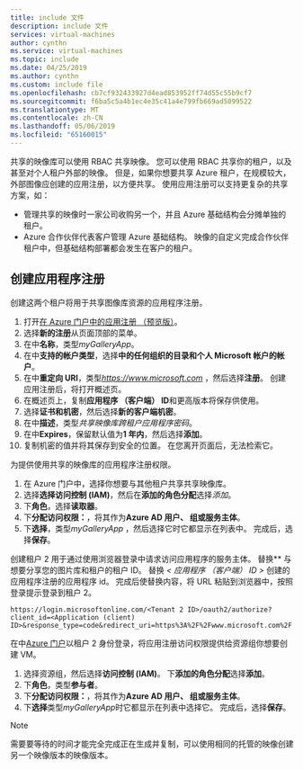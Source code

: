 ```yaml
---
title: include 文件
description: include 文件
services: virtual-machines
author: cynthn
ms.service: virtual-machines
ms.topic: include
ms.date: 04/25/2019
ms.author: cynthn
ms.custom: include file
ms.openlocfilehash: cb7cf932433927d4ead853952ff74d55c55b9cf7
ms.sourcegitcommit: f6ba5c5a4b1ec4e35c41a4e799fb669ad5099522
ms.translationtype: MT
ms.contentlocale: zh-CN
ms.lasthandoff: 05/06/2019
ms.locfileid: "65160015"
---
```

共享的映像库可以使用 RBAC 共享映像。 您可以使用 RBAC 共享你的租户，以及甚至对个人租户外部的映像。 但是，如果你想要共享 Azure 租户，在规模较大，外部图像应创建的应用注册，以方便共享。  使用应用注册可以支持更复杂的共享方案，如： 

* 管理共享的映像时一家公司收购另一个，并且 Azure 基础结构会分摊单独的租户。 
* Azure 合作伙伴代表客户管理 Azure 基础结构。 映像的自定义完成合作伙伴租户中，但基础结构部署都会发生在客户的租户。 


## <a name="create-the-app-registration"></a>创建应用程序注册

创建这两个租户将用于共享图像库资源的应用程序注册。
1. 打开[在 Azure 门户中的应用注册 （预览版）](https://ms.portal.azure.com/#blade/Microsoft_AAD_RegisteredApps/ApplicationsListBlade/quickStartType//sourceType/)。    
1. 选择**新的注册**从页面顶部的菜单。
1. 在中**名称**，类型*myGalleryApp*。
1. 在中**支持的帐户类型**，选择**中的任何组织的目录和个人 Microsoft 帐户的帐户**。
1. 在中**重定向 URI**，类型*https://www.microsoft.com* ，然后选择**注册**。 创建应用注册后，将打开概述页。
1. 在概述页上，复制**应用程序 （客户端） ID**和更高版本将保存供使用。   
1. 选择**证书和机密**，然后选择**新的客户端机密**。
1. 在中**描述**，类型*共享映像库跨租户应用程序密码*。
1. 在中**Expires**，保留默认值为**1 年内**，然后选择**添加**。
1. 复制机密的值并将其保存到安全的位置。 在您离开页面后，无法检索它。


为提供使用共享的映像库的应用程序注册权限。
1. 在 Azure 门户中，选择你想要与其他租户共享共享映像库。
1. 选择**选择访问控制 (IAM)**，然后在**添加的角色分配**选择*添加*。 
1. 下**角色**，选择**读取器**。
1. 下**分配访问权限：**，将其作为**Azure AD 用户、 组或服务主体**。
1. 下**选择**，类型*myGalleryApp* ，然后选择它时它都显示在列表中。 完成后，选择**保存**。


创建租户 2 用于通过使用浏览器登录中请求访问应用程序的服务主体。 替换*<Tenant2 ID>* 与想要分享您的图片库和租户的租户 ID。 替换 *< 应用程序 （客户端） ID >* 创建的应用程序注册的应用程序 id。 完成后使替换内容，将 URL 粘贴到浏览器中，按照登录提示登录到租户 2。

```
https://login.microsoftonline.com/<Tenant 2 ID>/oauth2/authorize?client_id=<Application (client) ID>&response_type=code&redirect_uri=https%3A%2F%2Fwww.microsoft.com%2F 
```

在中[Azure 门户](https://portal.azure.com)以租户 2 身份登录，将应用注册访问权限提供给资源组你想要创建 VM。

1. 选择资源组，然后选择**访问控制 (IAM)**。 下**添加的角色分配**选择**添加**。 
1. 下**角色**，类型**参与者**。
1. 下**分配访问权限：**，将其作为**Azure AD 用户、 组或服务主体**。
1. 下**选择**类型*myGalleryApp*时它都显示在列表中选择它。 完成后，选择**保存**。

> [!NOTE]
> 需要要等待的时间才能完全完成正在生成并复制，可以使用相同的托管的映像创建另一个映像版本的映像版本。

